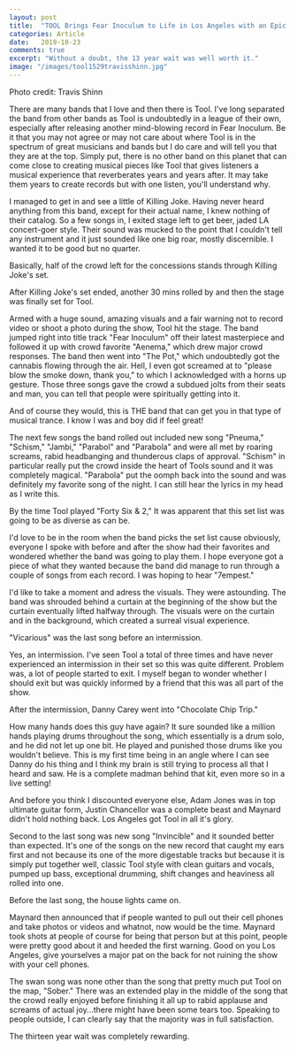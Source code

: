 ```yaml
---
layout: post
title:  "TOOL Brings Fear Inoculum to Life in Los Angeles with an Epic Staples Center Performance"
categories: Article
date:   2019-10-23
comments: true
excerpt: "Without a doubt, the 13 year wait was well worth it."
image: "/images/tool1529travisshinn.jpg"
---
```

Photo credit: Travis Shinn

There are many bands that I love and then there is Tool. I've long separated the band from other bands as Tool is undoubtedly in
a league of their own, especially after releasing another mind-blowing record in Fear Inoculum. Be it that you may not agree or may
not care about where Tool is in the spectrum of great musicians and bands but I do care and will tell you that they are at the top.
Simply put, there is no other band on this planet that can come close to creating musical pieces like Tool that gives listeners a musical
experience that reverberates years and years after. It may take them years to create records but with one listen, you'll understand why.

I managed to get in and see a little of Killing Joke. Having never heard anything from this band, except for their actual name,
I knew nothing of their catalog. So a few songs in, I exited stage left to get beer, jaded LA concert-goer style. Their sound was 
mucked to the point that I couldn't tell any instrument and it just sounded like one big roar, mostly discernible. I wanted it to be
good but no quarter.

Basically, half of the crowd left for the concessions stands through Killing Joke's set. 

After Killing Joke's set ended, another 30 mins rolled by and then the stage was finally set for Tool.

Armed with a huge sound, amazing visuals and a fair warning not to record video or shoot a photo during the show, Tool hit the stage. The band jumped right into title track "Fear Inoculum" off their latest masterpiece and followed it up with crowd favorite "Aenema," which drew major crowd responses. The band then went into "The Pot," which undoubtedly got the cannabis flowing through the air. Hell, I even got screamed at to "please blow the smoke down, thank you," to which I acknowledged with a horns up gesture. Those three songs gave the crowd a subdued jolts from their seats and man, you can tell that people were spiritually getting into it.

And of course they would, this is THE band that can get you in that type of musical trance. I know I was and boy did if feel great!

The next few songs the band rolled out included new song "Pneuma," "Schism," "Jambi," "Parabol" and "Parabola" and were all met
by roaring screams, rabid headbanging and thunderous claps of approval. "Schism" in particular really put the crowd inside the heart
of Tools sound and it was completely magical. "Parabola" put the oomph back into the sound and was definitely my favorite song 
of the night. I can still hear the lyrics in my head as I write this.

By the time Tool played "Forty Six & 2," It was apparent that this set list was going to be as diverse as can be. 

I'd love to be in the room when the band picks the set list cause obviously, everyone I spoke with before and after the show had
their favorites and wondered whether the band was going to play them. I hope everyone got a piece of what they wanted because 
the band did manage to run through a couple of songs from each record. I was hoping to hear "7empest."

I'd like to take a moment and adress the visuals. They were astounding. The band was shrouded behind a curtain at the beginning
of the show but the curtain eventually lifted halfway through. The visuals were on the curtain and in the background, which created
a surreal visual experience.

"Vicarious" was the last song before an intermission. 

Yes, an intermission. I've seen Tool a total of three times and have never experienced an intermission in their set so this 
was quite different. Problem was, a lot of people started to exit. I myself began to wonder whether I should exit but was quickly
informed by a friend that this was all part of the show. 

After the intermission, Danny Carey went into "Chocolate Chip Trip."

How many hands does this guy have again? It sure sounded like a million hands playing drums throughout the song, which essentially
is a drum solo, and he did not let up one bit. He played and punished those drums like you wouldn't believe. This is my first time 
being in an angle where I can see Danny do his thing and I think my brain is still trying to process all that I heard and saw. 
He is a complete madman behind that kit, even more so in a live setting!

And before you think I discounted everyone else, Adam Jones was in top ultimate guitar form, Justin Chancellor was a complete beast and 
Maynard didn't hold nothing back. Los Angeles got Tool in all it's glory.

Second to the last song was new song "Invincible" and it sounded better than expected. It's one of the songs on the new record
that caught my ears first and not because its one of the more digestable tracks but because it is simply put together well, 
classic Tool style with clean guitars and vocals, pumped up bass, exceptional drumming, shift changes and heaviness all rolled 
into one.

Before the last song, the house lights came on.

Maynard then announced that if people wanted to pull out their cell phones and take photos or videos and whatnot, now would be
the time. Maynard took shots at people of course for being that person but at this point, people were pretty good about it and
heeded the first warning. Good on you Los Angeles, give yourselves a major pat on the back for not ruining the show with your cell phones.

The swan song was none other than the song that pretty much put Tool on the map, "Sober." There was an extended play in the middle 
of the song that the crowd really enjoyed before finishing it all up to rabid applause and screams of actual joy...there might have
been some tears too. Speaking to people outside, I can clearly say that the majority was in full satisfaction. 

The thirteen year wait was completely rewarding. 





